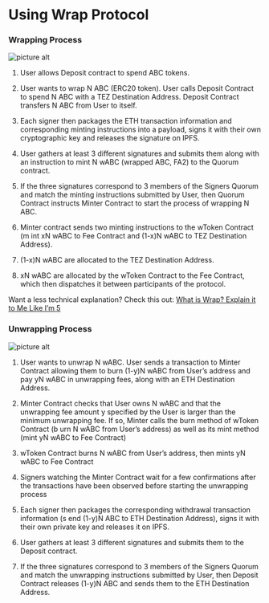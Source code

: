 # Using Wrap Protocol

### Wrapping Process

![picture alt](https://hello.com)

1)  User allows Deposit contract to spend ABC tokens.
    
2)  User wants to wrap N ABC (ERC20 token). User calls Deposit Contract to spend N ABC
    with a TEZ Destination Address. Deposit Contract transfers N ABC from User to itself.
    
3)  Each signer then packages the ETH transaction information and corresponding minting instructions into a payload, signs it with their own cryptographic key and releases the
    signature on IPFS.
    
4)  User gathers at least 3 different signatures and submits them along with an instruction
        to mint N wABC (wrapped ABC, FA2) to the Quorum contract.
        
5)  If the three signatures correspond to 3 members of the Signers Quorum and match the
    minting instructions submitted by User, then Quorum Contract instructs Minter Contract
    to start the process of wrapping N ABC.
    
6)  Minter contract sends two minting instructions to the wToken Contract (m​ int xN wABC
    to Fee Contract and (1-x)N wABC to TEZ Destination Address​).
    
7)  (1-x)N wABC are allocated to the TEZ Destination Address.
    
8) xN wABC are allocated by the wToken Contract to the Fee Contract, which then dispatches it between participants of the protocol.


Want a less technical explanation? Check this out: [What is Wrap? Explain it to Me Like I’m 5](https://medium.com/bender-labs/what-is-wrap-explain-it-to-me-like-im-5-53db5be17c1a)

### Unwrapping Process

![picture alt](https://hello.com)

1)  User wants to unwrap N wABC. User sends a transaction to Minter Contract allowing them to burn (1-y)N wABC from User’s address and pay yN wABC in unwrapping fees, along with an ETH Destination Address.
    
2)  Minter Contract checks that User owns N wABC and that the unwrapping fee amount y specified by the User is larger than the minimum unwrapping fee. If so, Minter calls the burn method of wToken Contract (b​ urn N wABC from User’s address) ​as well as its mint method (​mint yN wABC to Fee Contract)​
    
3)  wToken Contract burns N wABC from User’s address, then mints yN wABC to Fee Contract
    
4)  Signers watching the Minter Contract wait for a few confirmations after the transactions have been observed before starting the unwrapping process
    
5)  Each signer then packages the corresponding withdrawal transaction information (s​ end (1-y)N ABC to ETH Destination Address)​, signs it with their own private key and releases it on IPFS.
    
6)  User gathers at least 3 different signatures and submits them to the Deposit contract.
    
7)  If the three signatures correspond to 3 members of the Signers Quorum and match the unwrapping instructions submitted by User, then Deposit Contract releases (1-y)N ABC
    and sends them to the ETH Destination Address.
    